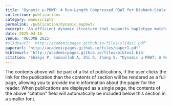```yaml
---
title: "Dynamic μ-PBWT: A Run-Length Compressed PBWT for Biobank-Scale Haplotype Matching"
collection: publications
category: manuscripts
permalink: /publication/dynamic_mupbwt/
excerpt: 'An efficient dynamic structure that supports haplotype matching and queries on compressed space for biobanks-scale genetic data'
date: 2025-04-16
venue: 'RECOMB 2025'
#slidesurl: 'http://academicpages.github.io/files/slides1.pdf'
paperurl: 'http://academicpages.github.io/files/paper1.pdf'
bibtexurl: 'http://academicpages.github.io/files/bibtex1.bib'
citation: 'Shakya P, Sanaullah A, Zhi D, Zhang S. "Dynamic μ-PBWT: A Run-Length Compressed PBWT for Biobank-Scale Haplotype Matching"'
---
```

The contents above will be part of a list of publications, if the user clicks the link for the publication than the contents of section will be rendered as a full page, allowing you to provide more information about the paper for the reader. When publications are displayed as a single page, the contents of the above "citation" field will automatically be included below this section in a smaller font.
